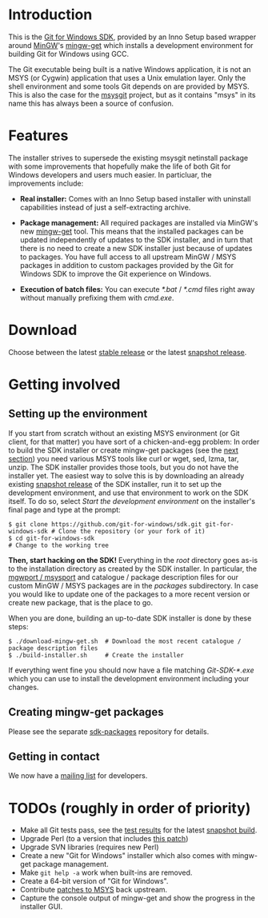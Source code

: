 # Introduction

This is the [Git for Windows SDK](https://github.com/git-for-windows/sdk), provided by an Inno Setup based wrapper around [MinGW](http://www.mingw.org/)'s [mingw-get](http://sourceforge.net/projects/mingw/files/Installer/mingw-get/) which installs a development environment for building Git for Windows using GCC.

The Git executable being built is a native Windows application, it is not an MSYS (or Cygwin) application that uses a Unix emulation layer. Only the shell environment and some tools Git depends on are provided by MSYS. This is also the case for the [msysgit](https://github.com/msysgit/msysgit/) project, but as it contains "msys" in its name this has always been a source of confusion.

# Features

The installer strives to supersede the existing msysgit netinstall package with some improvements that hopefully make the life of both Git for Windows developers and users much easier. In particluar, the improvements include:

* **Real installer:** Comes with an Inno Setup based installer with uninstall capabilities instead of just a self-extracting archive.

* **Package management:** All required packages are installed via MinGW's new [mingw-get](http://sourceforge.net/projects/mingw/files/Installer/mingw-get/) tool. This means that the installed packages can be updated independently of updates to the SDK installer, and in turn that there is no need to create a new SDK installer just because of updates to packages. You have full access to all upstream MinGW / MSYS packages in addition to custom packages provided by the Git for Windows SDK to improve the Git experience on Windows.

* **Execution of batch files:** You can execute _*.bat_ / _*.cmd_ files right away without manually prefixing them with _cmd.exe_.

# Download

Choose between the latest [stable release](https://github.com/git-for-windows/sdk/releases/download/v0.2/mingwGitDevEnv-v0.2.exe) or the latest [snapshot release](https://dscho.cloudapp.net/job/sdk-build-installer/lastSuccessfulBuild/artifact/download.html).

# Getting involved

## Setting up the environment

If you start from scratch without an existing MSYS environment (or Git client, for that matter) you have sort of a chicken-and-egg problem: In order to build the SDK installer or create mingw-get packages (see the [next section](#creating-mingw-get-packages)) you need various MSYS tools like curl or wget, sed, lzma, tar, unzip. The SDK installer provides those tools, but you do not have the installer yet. The easiest way to solve this is by downloading an already existing [snapshot release](https://dscho.cloudapp.net/job/sdk-build-installer/lastSuccessfulBuild/artifact/download.html) of the SDK installer, run it to set up the development environment, and use that environment to work on the SDK itself. To do so, select _Start the development environment_ on the installer's final page and type at the prompt:

    $ git clone https://github.com/git-for-windows/sdk.git git-for-windows-sdk # Clone the repository (or your fork of it)
    $ cd git-for-windows-sdk                                                   # Change to the working tree

**Then, start hacking on the SDK!** Everything in the _root_ directory goes as-is to the installation directory as created by the SDK installer. In particular, the [mgwport / msysport](http://gitorious.org/mgwport/mgwport/blobs/master/README) and catalogue / package description files for our custom MinGW / MSYS packages are in the _packages_ subdirectory. In case you would like to update one of the packages to a more recent version or create  new package, that is the place to go.

When you are done, building an up-to-date SDK installer is done by these steps:

    $ ./download-mingw-get.sh  # Download the most recent catalogue / package description files
    $ ./build-installer.sh     # Create the installer

If everything went fine you should now have a file matching _Git-SDK-*.exe_ which you can use to install the development environment including your changes.

## Creating mingw-get packages

Please see the separate [sdk-packages](https://github.com/git-for-windows/sdk-packages) repository for details.

## Getting in contact

We now have a [mailing list](https://groups.google.com/group/git-windows-sdk) for developers.

# TODOs (roughly in order of priority)

* Make all Git tests pass, see the [test results](https://dscho.cloudapp.net/job/sdk-test-git/lastSuccessfulBuild/) for the latest [snapshot build](https://dscho.cloudapp.net/job/sdk-build-installer/lastSuccessfulBuild/).
* Upgrade Perl (to a version that includes [this patch](https://github.com/msysgit/msysgit/issues/61#issuecomment-10695361))
* Upgrade SVN libraries (requires new Perl)
* Create a new "Git for Windows" installer which also comes with mingw-get package management.
* Make `git help -a` work when built-ins are removed.
* Create a 64-bit version of "Git for Windows".
* Contribute [patches to MSYS](https://github.com/git-for-windows/sdk-packages/tree/master/msys-core) back upstream.
* Capture the console output of mingw-get and show the progress in the installer GUI.
